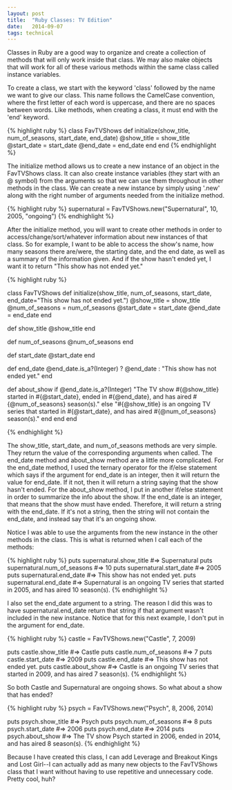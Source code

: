 ```yaml
---
layout: post
title:  "Ruby Classes: TV Edition"
date:   2014-09-07
tags: technical
---
```


Classes in Ruby are a good way to organize and create a collection of methods that will only work inside that class.  We may also make objects that will work for all of these various methods within the same class called instance variables.

To create a class, we start with the keyword 'class' followed by the name we want to give our class.  This name follows the CamelCase convention, where the first letter of each word is uppercase, and there are no spaces between words.  Like methods, when creating a class, it must end with the 'end' keyword.

{% highlight ruby %}
  class FavTVShows
    def initialize(show_title, num_of_seasons, start_date, end_date)
      @show_title = show_title
      @start_date = start_date
      @end_date = end_date
    end
  end
{% endhighlight %}

The initialize method allows us to create a new instance of an object in the FavTVShows class.  It can also create instance variables (they start with an @ symbol) from the arguments so that we can use them throughout in other methods in the class.  We can create a new instance by simply using '.new' along with the right number of arguments needed from the initialize method.

{% highlight ruby %}
  supernatural = FavTVShows.new("Supernatural", 10, 2005, "ongoing")
{% endhighlight %}

After the initialize method, you will want to create other methods in order to access/change/sort/whatever information about new instances of that class.  So for example, I want to be able to access the show's name, how many seasons there are/were, the starting date, and the end date, as well as a summary of the information given.  And if the show hasn't ended yet, I want it to return "This show has not ended yet."

{% highlight ruby %}

class FavTVShows
  def initialize(show_title, num_of_seasons, start_date, end_date="This show has not ended
  yet.")
    @show_title = show_title
    @num_of_seasons = num_of_seasons
    @start_date = start_date
    @end_date = end_date
  end

  def show_title
    @show_title
  end

  def num_of_seasons
    @num_of_seasons
  end

  def start_date
    @start_date
  end

  def end_date
    @end_date.is_a?(Integer) ? @end_date : "This show has not ended yet."
  end

  def about_show
    if @end_date.is_a?(Integer)
      "The TV show #{@show_title} started in #{@start_date}, ended in #{@end_date}, and has
      aired #{@num_of_seasons} season(s)."
    else
      "#{@show_title} is an ongoing TV series that started in #{@start_date}, and has aired
      #{@num_of_seasons} season(s)."
    end
  end
end

{% endhighlight %}

The show\_title, start\_date, and num\_of\_seasons methods are very simple.  They return the value of the corresponding arguments when called.  The end\_date method and about\_show method are a little more complicated.  For the end\_date method, I used the ternary operator for the if/else statement which says if the argument for end\_date is an integer, then it will return the value for end\_date.  If it not, then it will return a string saying that the show hasn't ended.  For the about\_show method, I put in another if/else statement in order to summarize the info about the show.  If the end\_date is an integer, that means that the show must have ended.  Therefore, it will return a string with the end\_date.  If it's not a string, then the string will not contain the end\_date, and instead say that it's an ongoing show.

Notice I was able to use the arguments from the new instance in the other methods in the class. This is what is returned when I call each of the methods:

{% highlight ruby %}
  puts supernatural.show_title
   #=> Supernatural
  puts supernatural.num_of_seasons
   #=> 10
  puts supernatural.start_date
   #=> 2005
  puts supernatural.end_date
   #=> This show has not ended yet.
  puts supernatural.end_date
   #=> Supernatural is an ongoing TV series that started in 2005, and has aired 10 season(s).
{% endhighlight %}

I also set the end\_date argument to a string.  The reason I did this was to have supernatural.end\_date return that string if that argument wasn't included in the new instance. Notice that for this next example, I don't put in the argument for end\_date.

{% highlight ruby %}
  castle = FavTVShows.new("Castle", 7, 2009)

  puts castle.show_title
   #=> Castle
  puts castle.num_of_seasons
   #=> 7
  puts castle.start_date
   #=> 2009
  puts castle.end_date
   #=> This show has not ended yet.
  puts castle.about_show
   #=> Castle is an ongoing TV series that started in 2009, and has aired 7 season(s).
{% endhighlight %}

So both Castle and Supernatural are ongoing shows.  So what about a show that has ended?

{% highlight ruby %}
  psych = FavTVShows.new("Psych", 8, 2006, 2014)

  puts psych.show_title
   #=> Psych
  puts psych.num_of_seasons
   #=> 8
  puts psych.start_date
   #=> 2006
  puts psych.end_date
   #=> 2014
  puts psych.about_show
   #=> The TV show Psych started in 2006, ended in 2014, and has aired 8 season(s).
{% endhighlight %}

Because I have created this class, I can add Leverage and Breakout Kings and Lost Girl--I can actually add as many new objects to the FavTVShows class that I want without having to use repetitive and unnecessary code.  Pretty cool, huh?